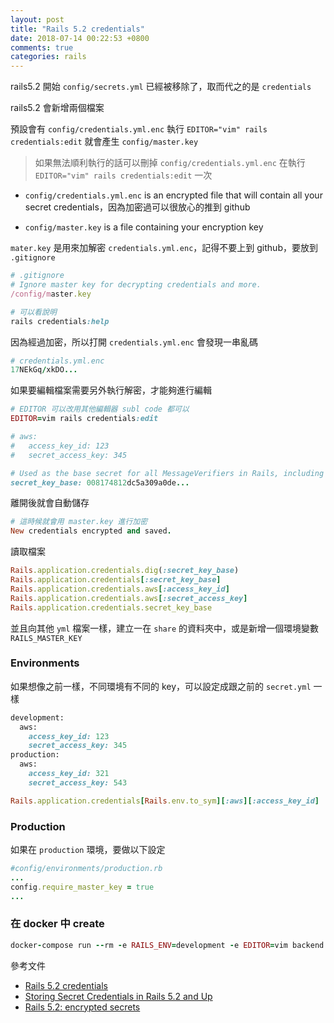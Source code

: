 ```yaml
---
layout: post
title: "Rails 5.2 credentials"
date: 2018-07-14 00:22:53 +0800
comments: true
categories: rails
---
```


rails5.2 開始 `config/secrets.yml` 已經被移除了，取而代之的是 `credentials`

<!-- more -->

rails5.2 會新增兩個檔案

預設會有 `config/credentials.yml.enc` 執行 `EDITOR="vim" rails credentials:edit` 就會產生 `config/master.key`
 
> 如果無法順利執行的話可以刪掉 `config/credentials.yml.enc` 在執行 `EDITOR="vim" rails credentials:edit` 一次

* `config/credentials.yml.enc` is an encrypted file that will contain all your secret credentials，因為加密過可以很放心的推到 github

* `config/master.key` is a file containing your encryption key

`mater.key` 是用來加解密 `credentials.yml.enc`，記得不要上到 github，要放到 `.gitignore`

```ruby
# .gitignore
# Ignore master key for decrypting credentials and more.
/config/master.key
```

```ruby
# 可以看說明
rails credentials:help
```
因為經過加密，所以打開 `credentials.yml.enc` 會發現一串亂碼

```ruby
# credentials.yml.enc
17NEkGq/xkDO...
```

如果要編輯檔案需要另外執行解密，才能夠進行編輯

```ruby
# EDITOR 可以改用其他編輯器 subl code 都可以
EDITOR=vim rails credentials:edit
```

```ruby
# aws:
#   access_key_id: 123
#   secret_access_key: 345

# Used as the base secret for all MessageVerifiers in Rails, including the one protecting cookies.
secret_key_base: 008174812dc5a309a0de...
```

離開後就會自動儲存

```ruby
# 這時候就會用 master.key 進行加密
New credentials encrypted and saved.
```

讀取檔案

```ruby
Rails.application.credentials.dig(:secret_key_base)
Rails.application.credentials[:secret_key_base]
Rails.application.credentials.aws[:access_key_id]
Rails.application.credentials.aws[:secret_access_key]
Rails.application.credentials.secret_key_base
```

並且向其他 `yml` 檔案一樣，建立一在 `share` 的資料夾中，或是新增一個環境變數 `RAILS_MASTER_KEY`

### Environments

如果想像之前一樣，不同環境有不同的 key，可以設定成跟之前的 `secret.yml` 一樣

```ruby
development:
  aws:
    access_key_id: 123
    secret_access_key: 345
production:
  aws:
    access_key_id: 321
    secret_access_key: 543
```

```ruby
Rails.application.credentials[Rails.env.to_sym][:aws][:access_key_id]
```

### Production

如果在 `production` 環境，要做以下設定

```ruby
#config/environments/production.rb
...
config.require_master_key = true
...
```

### 在 docker 中 create

```ruby
docker-compose run --rm -e RAILS_ENV=development -e EDITOR=vim backend bin/rails credentials:edit
```

參考文件

* [Rails 5.2 credentials](https://medium.com/cedarcode/rails-5-2-credentials-9b3324851336)
* [Storing Secret Credentials in Rails 5.2 and Up](https://www.viget.com/articles/storing-secret-credentials-in-rails-5-2-and-up/)
* [Rails 5.2: encrypted secrets](https://keithpblog.org/post/encrypted-secrets/)
